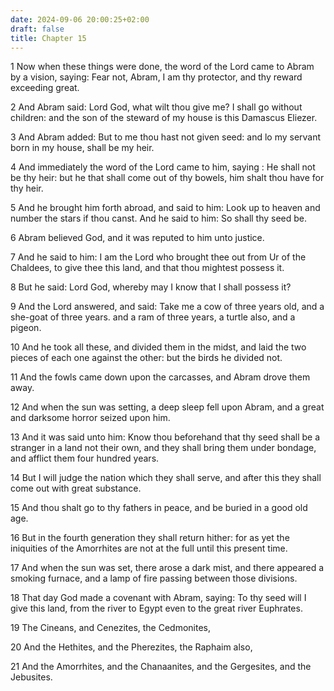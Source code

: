 ```yaml
---
date: 2024-09-06 20:00:25+02:00
draft: false
title: Chapter 15
---
```




1 Now when these things were done, the word of the Lord came to Abram by a vision, saying: Fear not, Abram, I am thy protector, and thy reward exceeding great.

2 And Abram said: Lord God, what wilt thou give me? I shall go without children: and the son of the steward of my house is this Damascus Eliezer.

3 And Abram added: But to me thou hast not given seed: and lo my servant born in my house, shall be my heir.

4 And immediately the word of the Lord came to him, saying : He shall not be thy heir: but he that shall come out of thy bowels, him shalt thou have for thy heir.

5 And he brought him forth abroad, and said to him: Look up to heaven and number the stars if thou canst. And he said to him: So shall thy seed be.

6 Abram believed God, and it was reputed to him unto justice.

7 And he said to him: I am the Lord who brought thee out from Ur of the Chaldees, to give thee this land, and that thou mightest possess it.

8 But he said: Lord God, whereby may I know that I shall possess it?

9 And the Lord answered, and said: Take me a cow of three years old, and a she-goat of three years. and a ram of three years, a turtle also, and a pigeon.

10 And he took all these, and divided them in the midst, and laid the two pieces of each one against the other: but the birds he divided not.

11 And the fowls came down upon the carcasses, and Abram drove them away.

12 And when the sun was setting, a deep sleep fell upon Abram, and a great and darksome horror seized upon him.

13 And it was said unto him: Know thou beforehand that thy seed shall be a stranger in a land not their own, and they shall bring them under bondage, and afflict them four hundred years.

14 But I will judge the nation which they shall serve, and after this they shall come out with great substance.

15 And thou shalt go to thy fathers in peace, and be buried in a good old age.

16 But in the fourth generation they shall return hither: for as yet the iniquities of the Amorrhites are not at the full until this present time.

17 And when the sun was set, there arose a dark mist, and there appeared a smoking furnace, and a lamp of fire passing between those divisions.

18 That day God made a covenant with Abram, saying: To thy seed will I give this land, from the river to Egypt even to the great river Euphrates.

19 The Cineans, and Cenezites, the Cedmonites,

20 And the Hethites, and the Pherezites, the Raphaim also,

21 And the Amorrhites, and the Chanaanites, and the Gergesites, and the Jebusites.

